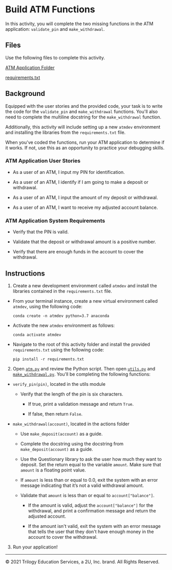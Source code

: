 # Build ATM Functions

In this activity, you will complete the two missing functions in the ATM application: `validate_pin` and `make_withdrawal`.

## Files

Use the following files to complete this activity.

[ATM Application Folder](Unsolved/atm)

[requirements.txt](Unsolved/atm/requirements.txt)

## Background

Equipped with the user stories and the provided code, your task is to write the code for the `validate_pin` and `make_withdrawal` functions. You'll also need to complete the multiline docstring for the `make_withdrawal` function.

Additionally, this activity will include setting up a new `atmdev` environment and installing the libraries from the `requirements.txt` file.

When you've coded the functions, run your ATM application to determine if it works. If not, use this as an opportunity to practice your debugging skills.

### ATM Application User Stories

* As a user of an ATM, I input my PIN for identification.

* As a user of an ATM, I identify if I am going to make a deposit or withdrawal.

* As a user of an ATM, I input the amount of my deposit or withdrawal.

* As a user of an ATM, I want to receive my adjusted account balance.

### ATM Application System Requirements

* Verify that the PIN is valid.

* Validate that the deposit or withdrawal amount is a positive number.

* Verify that there are enough funds in the account to cover the withdrawal.


## Instructions

1. Create a new development environment called `atmdev` and install the libraries contained in the `requirements.txt` file.

  * From your terminal instance, create a new virtual environment called `atmdev`, using the following code:

    ```code
    conda create -n atmdev python=3.7 anaconda
    ```

  * Activate the new `atmdev` environment as follows:

    ```code
    conda activate atmdev
    ```

  * Navigate to the root of this activity folder and install the provided `requirements.txt` using the following code:

    ```code
    pip install -r requirements.txt
    ```

2. Open [`atm.py`](Unsolved/atm/atm.py) and review the Python script. Then open [`utils.py`](atm/utils.py) and [`make_withdrawal.py`](Unsolved/atm/actions/make_withdrawal.py). You'll be completing the following functions:

  * `verify_pin(pin)`, located in the utils module

    * Verify that the length of the pin is six characters.

      * If true, print a validation message and return `True`.

      * If false, then return `False`.

  * `make_withdrawal(account)`, located in the actions folder

    * Use `make_deposit(account)` as a guide.

    * Complete the docstring using the docstring from `make_deposit(account)` as a guide.

    * Use the Questionary library to ask the user how much they want to deposit. Set the return equal to the variable `amount`. Make sure that `amount` is a floating point value.

    * If `amount` is less than or equal to 0.0, exit the system with an error message indicating that it’s not a valid withdrawal amount.

    * Validate that `amount` is less than or equal to `account["balance"]`.

      * If the amount is valid, adjust the `account["balance"]` for the withdrawal, and print a confirmation message and return the adjusted account.

      * If the amount isn't valid, exit the system with an error message that tells the user that they don't have enough money in the account to cover the withdrawal.

3. Run your application!

---

© 2021 Trilogy Education Services, a 2U, Inc. brand. All Rights Reserved.
